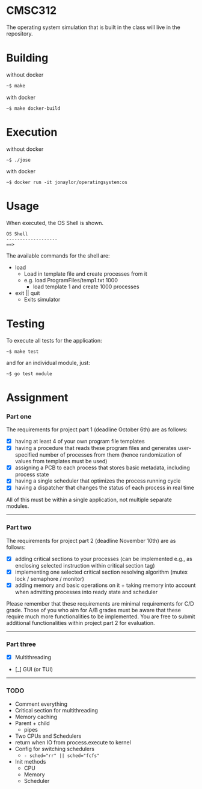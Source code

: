 # CMSC312

The operating system simulation that is built in the class
will live in the repository. 


# Building 

without docker
```sh
~$ make
```

with docker
```
~$ make docker-build
```

# Execution

without docker
```
~$ ./jose
```

with docker
```
~$ docker run -it jonaylor/operatingsystem:os
```

# Usage

When executed, the OS Shell is shown. 

```
OS Shell
-------------------
==> 
```

The available commands for the shell are:
- load
    - Load in template file and create processes from it
    - e.g. load ProgramFiles/temp1.txt 1000
        - load template 1 and create 1000 processes
- exit || quit
    - Exits simulator

# Testing

To execute all tests for the application:

```
~$ make test
```

and for an individual module, just:

```
~$ go test module
```

# Assignment

### Part one


The requirements for project part 1 (deadline October 6th) are as follows:

- [x] having at least 4 of your own program file templates
- [x] having a procedure that reads these program files and generates user-specified number of processes from them (hence randomization of values from templates must be used)
- [x] assigning a PCB to each process that stores basic metadata, including process state
- [x] having a single scheduler that optimizes the process running cycle 
- [x] having a dispatcher that changes the status of each process in real time

All of this must be within a single application, not multiple separate modules.

---------------------

### Part two

The requirements for project part 2 (deadline November 10th) are as follows:

- [x] adding critical sections to your processes (can be implemented e.g., as enclosing selected instruction within critical section tag)
- [x] implementing one selected critical section resolving algorithm (mutex lock / semaphore / monitor)
- [x] adding memory and basic operations on it + taking memory into account when admitting processes into ready state and scheduler

Please remember that these requirements are minimal requirements for C/D grade. Those of you who aim for A/B grades must be aware that these require much more functionalities to be implemented. You are free to submit additional functionalities within project part 2 for evaluation.

---------------------------

### Part three

- [x] Multithreading
- [_] GUI (or TUI)

------------------------

### TODO
- Comment everything
- Critical section for multithreading
- Memory caching
- Parent + child
    - pipes
- Two CPUs and Schedulers
- return when IO from process.execute to kernel
- Config for switching schedulers
    - `- sched="rr" || sched="fcfs"`
- Init methods 
    - CPU
    - Memory
    - Scheduler
